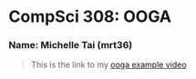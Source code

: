 # CompSci 308: OOGA

### Name: Michelle Tai (mrt36)

> This is the link to my [ooga example video](http://youtu.be/VZ-K3pa18aE?hd=1)